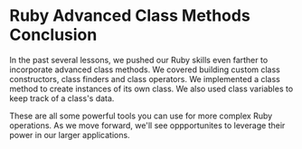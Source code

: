 # Ruby Advanced Class Methods Conclusion

In the past several lessons, we pushed our Ruby skills even farther to
incorporate advanced class methods. We covered building custom class
constructors, class finders and class operators. We implemented a class method
to create instances of its own class. We also used class variables to keep track
of a class's data.

These are all some powerful tools you can use for more complex Ruby operations.
As we move forward, we'll see oppportunites to leverage their power in our
larger applications.
